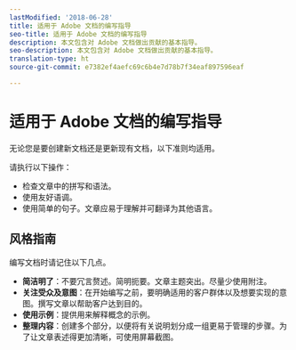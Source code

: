 ```yaml
---
lastModified: '2018-06-28'
title: 适用于 Adobe 文档的编写指导
seo-title: 适用于 Adobe 文档的编写指导
description: 本文包含对 Adobe 文档做出贡献的基本指导。
seo-description: 本文包含对 Adobe 文档做出贡献的基本指导。
translation-type: ht
source-git-commit: e7382ef4aefc69c6b4e7d78b7f34eaf897596eaf

---
```



# 适用于 Adobe 文档的编写指导

无论您是要创建新文档还是更新现有文档，以下准则均适用。

请执行以下操作：

- 检查文章中的拼写和语法。
- 使用友好语调。
- 使用简单的句子。文章应易于理解并可翻译为其他语言。

## 风格指南

编写文档时请记住以下几点。

- **简洁明了**：不要冗言赘述。简明扼要。文章主题突出。尽量少使用附注。
- **关注受众及意图**：在开始编写之前，要明确适用的客户群体以及想要实现的意图。撰写文章以帮助客户达到目的。
- **使用示例**：提供用来解释概念的示例。
- **整理内容**：创建多个部分，以便将有关说明划分成一组更易于管理的步骤。为了让文章表述得更加清晰，可使用屏幕截图。
